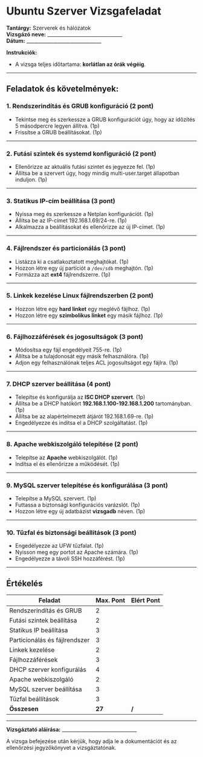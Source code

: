 
# **Ubuntu Szerver Vizsgafeladat**

**Tantárgy:** Szerverek és hálózatok  
**Vizsgázó neve:**  _______________________________  
**Dátum:**  _______________________________  

**Instrukciók:**
- A vizsga teljes időtartama: **korlátlan az órák végéig**.


---

## **Feladatok és követelmények:**

### **1. Rendszerindítás és GRUB konfiguráció (2 pont)**
- Tekintse meg és szerkessze a GRUB konfigurációt úgy, hogy az időzítés 5 másodpercre legyen állítva. (1p)
- Frissítse a GRUB beállításokat. (1p)


---

### **2. Futási szintek és systemd konfiguráció (2 pont)**
- Ellenőrizze az aktuális futási szintet és jegyezze fel. (1p)
- Állítsa be a szervert úgy, hogy mindig multi-user.target állapotban induljon. (1p)


---

### **3. Statikus IP-cím beállítása (3 pont)**
- Nyissa meg és szerkessze a Netplan konfigurációt. (1p)
- Állítsa be az IP-címet 192.168.1.69/24-re. (1p)
- Alkalmazza a beállításokat és ellenőrizze az új IP-címet. (1p)


---

### **4. Fájlrendszer és particionálás (3 pont)**
- Listázza ki a csatlakoztatott meghajtókat. (1p)
- Hozzon létre egy új partíciót a `/dev/sdb` meghajtón. (1p)
- Formázza azt **ext4** fájlrendszerre. (1p)



---

### **5. Linkek kezelése Linux fájlrendszerben (2 pont)**
- Hozzon létre egy **hard linket** egy meglévő fájlhoz. (1p)
- Hozzon létre egy **szimbolikus linket** egy másik fájlhoz. (1p)

---

### **6. Fájlhozzáférések és jogosultságok (3 pont)**
- Módosítsa egy fájl engedélyeit 755-re. (1p)
- Állítsa be a tulajdonosát egy másik felhasználóra. (1p)
- Adjon egy felhasználónak teljes ACL jogosultságot egy fájlra. (1p)

---

### **7. DHCP szerver beállítása (4 pont)**
- Telepítse és konfigurálja az **ISC DHCP szervert**. (1p)
- Állítsa be a DHCP hatókört **192.168.1.100-192.168.1.200** tartományban. (1p)
- Állítsa be az alapértelmezett átjárót 192.168.1.69-re. (1p)
- Engedélyezze és indítsa el a DHCP szolgáltatást. (1p)

---

### **8. Apache webkiszolgáló telepítése (2 pont)**
- Telepítse az **Apache** webkiszolgálót. (1p)
- Indítsa el és ellenőrizze a működését. (1p)

---

### **9. MySQL szerver telepítése és konfigurálása (3 pont)**
- Telepítse a MySQL szervert. (1p)
- Futtassa a biztonsági konfigurációs varázslót. (1p)
- Hozzon létre egy új adatbázist **vizsgadb** néven. (1p)

---

### **10. Tűzfal és biztonsági beállítások (3 pont)**
- Engedélyezze az UFW tűzfalat. (1p)
- Nyisson meg egy portot az Apache számára. (1p)
- Engedélyezze a távoli SSH hozzáférést. (1p)

---

## **Értékelés**

| Feladat                  | Max. Pont | Elért Pont |
| ------------------------ | --------- | ---------- |
| Rendszerindítás és GRUB  | 2         |            |
| Futási szintek beállítása | 2         |            |
| Statikus IP beállítása    | 3         |            |
| Particionálás és fájlrendszer | 3   |            |
| Linkek kezelése          | 2         |            |
| Fájlhozzáférések         | 3         |            |
| DHCP szerver konfigurálás | 4        |            |
| Apache webkiszolgáló     | 2         |            |
| MySQL szerver beállítása | 3         |            |
| Tűzfal beállítások       | 3         |            |
| **Összesen**             | **27**    | **/**      |

---

**Vizsgáztató aláírása:** _______________________________

A vizsga befejezése után kérjük, hogy adja le a dokumentációt és az ellenőrzési jegyzőkönyvet a vizsgáztatónak.
